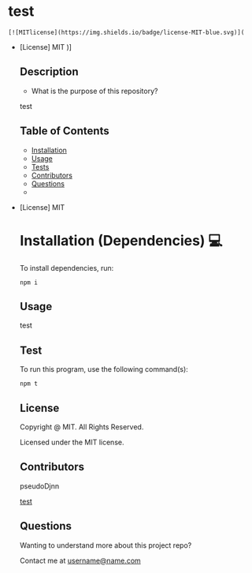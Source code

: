 # test
  
    [![MITlicense](https://img.shields.io/badge/license-MIT-blue.svg)](
* [License] MIT
)]

  ## Description
  * What is the purpose of this repository?<br/>

  test

  ## Table of Contents
    * [Installation](#installation)
    * [Usage](#usage)
    * [Tests](#tests)
    * [Contributors](#contributors)
    * [Questions](#questions)
    * 
* [License] MIT

  
  # Installation (Dependencies) 💻

    To install dependencies,  run:

    ```
    npm i
    ```

  ## Usage

    test

  ## Test

    To run this program, use the following command(s):

    ```
    npm t
    ```

    
    ## License

    Copyright @ MIT.  All Rights Reserved.

    Licensed under the MIT license.
    
    
  ## Contributors

    pseudoDjnn

    [test](https://github.com/test/)

  ## Questions

    Wanting to understand more about this project repo?

    Contact me at username@name.com

